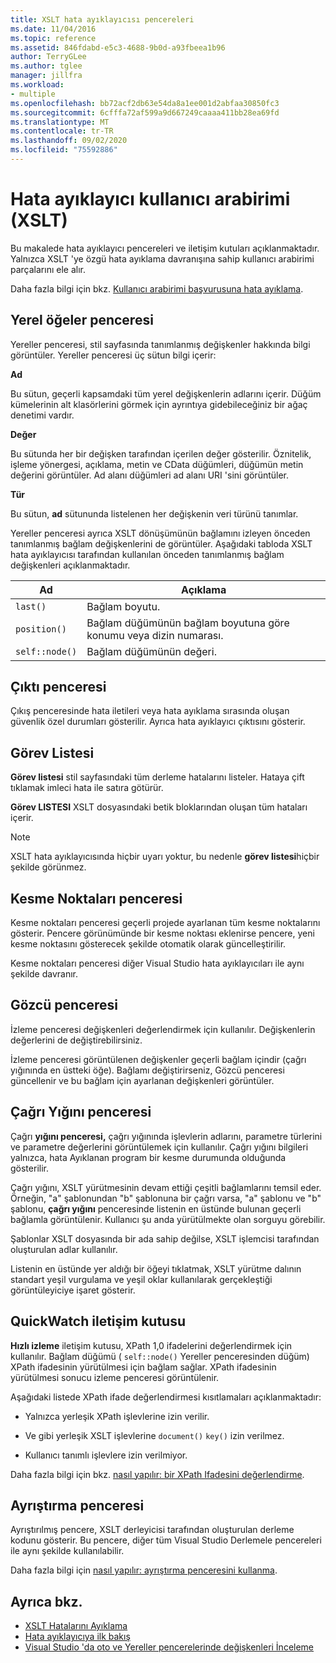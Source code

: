 ```yaml
---
title: XSLT hata ayıklayıcısı pencereleri
ms.date: 11/04/2016
ms.topic: reference
ms.assetid: 846fdabd-e5c3-4688-9b0d-a93fbeea1b96
author: TerryGLee
ms.author: tglee
manager: jillfra
ms.workload:
- multiple
ms.openlocfilehash: bb72acf2db63e54da8a1ee001d2abfaa30850fc3
ms.sourcegitcommit: 6cfffa72af599a9d667249caaaa411bb28ea69fd
ms.translationtype: MT
ms.contentlocale: tr-TR
ms.lasthandoff: 09/02/2020
ms.locfileid: "75592886"
---
```

# <a name="debugger-user-interface-xslt"></a>Hata ayıklayıcı kullanıcı arabirimi (XSLT)

Bu makalede hata ayıklayıcı pencereleri ve iletişim kutuları açıklanmaktadır. Yalnızca XSLT 'ye özgü hata ayıklama davranışına sahip kullanıcı arabirimi parçalarını ele alır.

Daha fazla bilgi için bkz. [Kullanıcı arabirimi başvurusuna hata ayıklama](../debugger/debugging-user-interface-reference.md).

## <a name="locals-window"></a>Yerel öğeler penceresi

Yereller penceresi, stil sayfasında tanımlanmış değişkenler hakkında bilgi görüntüler. Yereller penceresi üç sütun bilgi içerir:

**Ad**

Bu sütun, geçerli kapsamdaki tüm yerel değişkenlerin adlarını içerir. Düğüm kümelerinin alt klasörlerini görmek için ayrıntıya gidebileceğiniz bir ağaç denetimi vardır.

**Değer**

Bu sütunda her bir değişken tarafından içerilen değer gösterilir. Öznitelik, işleme yönergesi, açıklama, metin ve CData düğümleri, düğümün metin değerini görüntüler. Ad alanı düğümleri ad alanı URI 'sini görüntüler.

**Tür**

Bu sütun, **ad** sütununda listelenen her değişkenin veri türünü tanımlar.

Yereller penceresi ayrıca XSLT dönüşümünün bağlamını izleyen önceden tanımlanmış bağlam değişkenlerini de görüntüler. Aşağıdaki tabloda XSLT hata ayıklayıcısı tarafından kullanılan önceden tanımlanmış bağlam değişkenleri açıklanmaktadır.

|Ad|Açıklama|
|-|-----------------|
|`last()`|Bağlam boyutu.|
|`position()`|Bağlam düğümünün bağlam boyutuna göre konumu veya dizin numarası.|
|`self::node()`|Bağlam düğümünün değeri.|

## <a name="output-window"></a>Çıktı penceresi

Çıkış penceresinde hata iletileri veya hata ayıklama sırasında oluşan güvenlik özel durumları gösterilir. Ayrıca hata ayıklayıcı çıktısını gösterir.

## <a name="task-list"></a>Görev Listesi

**Görev listesi** stil sayfasındaki tüm derleme hatalarını listeler. Hataya çift tıklamak imleci hata ile satıra götürür.

**Görev LISTESI** XSLT dosyasındaki betik bloklarından oluşan tüm hataları içerir.

> [!NOTE]
> XSLT hata ayıklayıcısında hiçbir uyarı yoktur, bu nedenle **görev listesi**hiçbir şekilde görünmez.

## <a name="breakpoints-window"></a>Kesme Noktaları penceresi

Kesme noktaları penceresi geçerli projede ayarlanan tüm kesme noktalarını gösterir. Pencere görünümünde bir kesme noktası eklenirse pencere, yeni kesme noktasını gösterecek şekilde otomatik olarak güncelleştirilir.

Kesme noktaları penceresi diğer Visual Studio hata ayıklayıcıları ile aynı şekilde davranır.

## <a name="watch-window"></a>Gözcü penceresi

İzleme penceresi değişkenleri değerlendirmek için kullanılır. Değişkenlerin değerlerini de değiştirebilirsiniz.

İzleme penceresi görüntülenen değişkenler geçerli bağlam içindir (çağrı yığınında en üstteki öğe). Bağlamı değiştirirseniz, Gözcü penceresi güncellenir ve bu bağlam için ayarlanan değişkenleri görüntüler.

## <a name="call-stack-window"></a>Çağrı Yığını penceresi

Çağrı **yığını penceresi,** çağrı yığınında işlevlerin adlarını, parametre türlerini ve parametre değerlerini görüntülemek için kullanılır. Çağrı yığını bilgileri yalnızca, hata Ayıklanan program bir kesme durumunda olduğunda gösterilir.

Çağrı yığını, XSLT yürütmesinin devam ettiği çeşitli bağlamlarını temsil eder. Örneğin, "a" şablonundan "b" şablonuna bir çağrı varsa, "a" şablonu ve "b" şablonu, **çağrı yığını** penceresinde listenin en üstünde bulunan geçerli bağlamla görüntülenir. Kullanıcı şu anda yürütülmekte olan sorguyu görebilir.

Şablonlar XSLT dosyasında bir ada sahip değilse, XSLT işlemcisi tarafından oluşturulan adlar kullanılır.

Listenin en üstünde yer aldığı bir öğeyi tıklatmak, XSLT yürütme dalının standart yeşil vurgulama ve yeşil oklar kullanılarak gerçekleştiği görüntüleyiciye işaret gösterir.

## <a name="quickwatch-dialog-box"></a>QuickWatch iletişim kutusu

**Hızlı izleme** iletişim kutusu, XPath 1,0 ifadelerini değerlendirmek için kullanılır. Bağlam düğümü ( `self::node()` Yereller penceresinden düğüm) XPath ifadesinin yürütülmesi için bağlam sağlar. XPath ifadesinin yürütülmesi sonucu izleme penceresi görüntülenir.

Aşağıdaki listede XPath ifade değerlendirmesi kısıtlamaları açıklanmaktadır:

- Yalnızca yerleşik XPath işlevlerine izin verilir.

- Ve gibi yerleşik XSLT işlevlerine `document()` `key()` izin verilmez.

- Kullanıcı tanımlı işlevlere izin verilmiyor.

Daha fazla bilgi için bkz. [nasıl yapılır: bir XPath Ifadesini değerlendirme](../xml-tools/how-to-evaluate-an-xpath-expression.md).

## <a name="disassembly-window"></a>Ayrıştırma penceresi

Ayrıştırılmış pencere, XSLT derleyicisi tarafından oluşturulan derleme kodunu gösterir. Bu pencere, diğer tüm Visual Studio Derlemele pencereleri ile aynı şekilde kullanılabilir.

Daha fazla bilgi için [nasıl yapılır: ayrıştırma penceresini kullanma](../debugger/how-to-use-the-disassembly-window.md).

## <a name="see-also"></a>Ayrıca bkz.

- [XSLT Hatalarını Ayıklama](../xml-tools/debugging-xslt.md)
- [Hata ayıklayıcıya ilk bakış](../debugger/debugger-feature-tour.md)
- [Visual Studio 'da oto ve Yereller pencerelerinde değişkenleri İnceleme](../debugger/autos-and-locals-windows.md)
